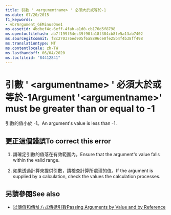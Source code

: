 ```yaml
---
title: 引數 ' <argumentname> ' 必須大於或等於-1
ms.date: 07/20/2015
f1_keywords:
- vbrArgument_GEMinusOne1
ms.assetid: 4bdbef4c-6eff-4fab-a1d0-cb176d5f8798
ms.openlocfilehash: ab7f199f54ec39f90fa18f384cb8fe5a13ab7402
ms.sourcegitcommit: f8c270376ed905f6a8896ce0fe25b4f4b38ff498
ms.translationtype: MT
ms.contentlocale: zh-TW
ms.lasthandoff: 06/04/2020
ms.locfileid: "84412841"
---
```

# <a name="argument-argumentname-must-be-greater-than-or-equal-to--1"></a><span data-ttu-id="b7bbe-102">引數 ' \<argumentname> ' 必須大於或等於-1</span><span class="sxs-lookup"><span data-stu-id="b7bbe-102">Argument '\<argumentname>' must be greater than or equal to -1</span></span>
<span data-ttu-id="b7bbe-103">引數的值小於 -1。</span><span class="sxs-lookup"><span data-stu-id="b7bbe-103">An argument's value is less than -1.</span></span>  
  
## <a name="to-correct-this-error"></a><span data-ttu-id="b7bbe-104">更正這個錯誤</span><span class="sxs-lookup"><span data-stu-id="b7bbe-104">To correct this error</span></span>  
  
1. <span data-ttu-id="b7bbe-105">請確定引數的值落在有效範圍內。</span><span class="sxs-lookup"><span data-stu-id="b7bbe-105">Ensure that the argument's value falls within the valid range.</span></span>  
  
2. <span data-ttu-id="b7bbe-106">如果透過計算來提供引數，請檢查計算所處理的值。</span><span class="sxs-lookup"><span data-stu-id="b7bbe-106">If the argument is supplied by a calculation, check the values the calculation processes.</span></span>  
  
## <a name="see-also"></a><span data-ttu-id="b7bbe-107">另請參閱</span><span class="sxs-lookup"><span data-stu-id="b7bbe-107">See also</span></span>

- [<span data-ttu-id="b7bbe-108">以傳值和傳址方式傳遞引數</span><span class="sxs-lookup"><span data-stu-id="b7bbe-108">Passing Arguments by Value and by Reference</span></span>](../programming-guide/language-features/procedures/passing-arguments-by-value-and-by-reference.md)
